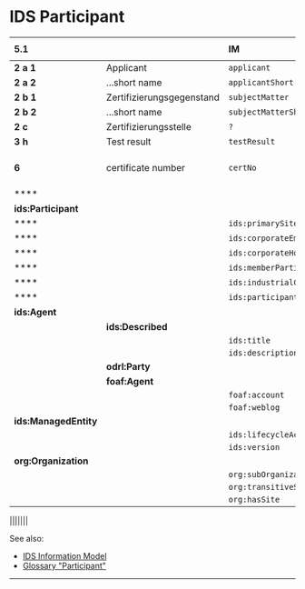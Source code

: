 # IDS Participant


|**5.1**	|  							| IM 					| Type 		 | Example | `X.509` | `DAPS` | `DAT` | `self d.` |
|:---|:---|:---|:---|:---|:---:|:---:|:---:|:---:|
|**2 a 1**	| Applicant 				| `applicant` 			| `xsd:string` | 		   | x | | | x |
|**2 a 2**	| ...short name 			| `applicantShort` 		| `xsd:string` | | |
|**2 b 1**	| Zertifizierungsgegenstand | `subjectMatter` 		| | | |
|**2 b 2**	| ...short name 			| `subjectMatterShort` 	| | | |
|**2 c**	| Zertifizierungsstelle 	| `?` 					| | | |
|**3 h**	| Test result 				| `testResult` 			| `xsd:string` | | x | | | |
|**6**		| certificate number 		| `certNo` 				| `xsd:string` | "IDSCert-IDSZ-0001" | |
|****		| | | | | |
|**ids:Participant** |
|****		| | `ids:primarySite`				| `ids:Site`  						| | |
|****		| | `ids:corporateEmailAddress` 	| `xsd:string`						|
|****		| | `ids:corporateHomepage` 		| `xsd:anyURI`						|
|****		| | `ids:memberParticipant` 		| `ids:Participant`					|
|****		| | `ids:industrialClassification`	| `ids:IndustrialClassification`	|
|****		| | `ids:participantCertification`	| `ids:ParticipantCertification`	|
|**ids:Agent**		|
| |**ids:Described** 
| |						| `ids:title`			|
| |						| `ids:description`		|
| |**odrl:Party**		|
| |**foaf:Agent**		|
| |						| `foaf:account` 			| `foaf:OnlineAccount`	|
| |						| `foaf:weblog` 			| `foaf:Document`		|
|**ids:ManagedEntity**	|
| |						| `ids:lifecycleActivity`	| `ids:Activity`	|
| |						| `ids:version`				| `xsd:string`		|
|**org:Organization**	|
| | 					| `org:subOrganizationOf` 			|
| |						| `org:transitiveSubOrganizationOf`	|
| |						| `org:hasSite`						|



|||||||



See also:

- [IDS Information Model](https://github.com/International-Data-Spaces-Association/InformationModel/blob/develop/model/participant/Participant.ttl)
- [Glossary "Participant"](../../glossary/README.md#participant)

---

